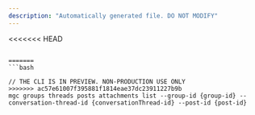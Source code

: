 ```yaml
---
description: "Automatically generated file. DO NOT MODIFY"
---
```


<<<<<<< HEAD
```cli

=======
```bash

// THE CLI IS IN PREVIEW. NON-PRODUCTION USE ONLY
>>>>>>> ac57e61007f395881f1814eae37dc23911227b9b
mgc groups threads posts attachments list --group-id {group-id} --conversation-thread-id {conversationThread-id} --post-id {post-id}

```